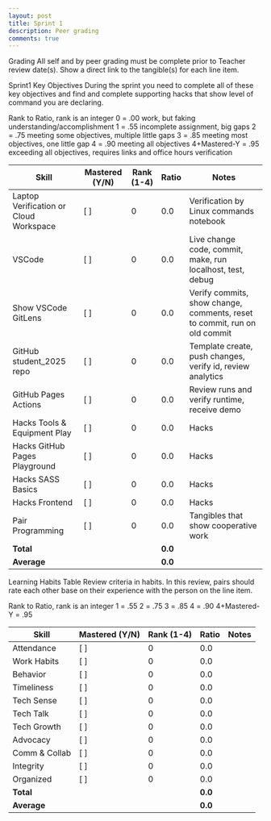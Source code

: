 ```yaml
---
layout: post
title: Sprint 1
description: Peer grading
comments: true
---
```


Grading
All self and by peer grading must be complete prior to Teacher review date(s). Show a direct link to the tangible(s) for each line item.

Sprint1 Key Objectives
During the sprint you need to complete all of these key objectives and find and complete supporting hacks that show level of command you are declaring.

Rank to Ratio, rank is an integer
0 = .00 work, but faking understanding/accomplishment
1 = .55 incomplete assignment, big gaps
2 = .75 meeting some objectives, multiple little gaps
3 = .85 meeting most objectives, one little gap
4 = .90 meeting all objectives
4+Mastered-Y = .95 exceeding all objectives, requires links and office hours verification

| Skill                                | Mastered (Y/N) | Rank (1-4) | Ratio | Notes                                                   |
|--------------------------------------|----------------|------------|-------|---------------------------------------------------------|
| Laptop Verification or Cloud Workspace | [ ]            | 0          | 0.0   | Verification by Linux commands notebook                 |
| VSCode                               | [ ]            | 0          | 0.0   | Live change code, commit, make, run localhost, test, debug |
| Show VSCode GitLens                  | [ ]            | 0          | 0.0   | Verify commits, show change, comments, reset to commit, run on old commit |
| GitHub student_2025 repo             | [ ]            | 0          | 0.0   | Template create, push changes, verify id, review analytics |
| GitHub Pages Actions                 | [ ]            | 0          | 0.0   | Review runs and verify runtime, receive demo            |
| Hacks Tools & Equipment Play         | [ ]            | 0          | 0.0   | Hacks                                                   |
| Hacks GitHub Pages Playground        | [ ]            | 0          | 0.0   | Hacks                                                   |
| Hacks SASS Basics                    | [ ]            | 0          | 0.0   | Hacks                                                   |
| Hacks Frontend                       | [ ]            | 0          | 0.0   | Hacks                                                   |
| Pair Programming                     | [ ]            | 0          | 0.0   | Tangibles that show cooperative work                    |
| **Total**                            |                |            | **0.0** |                                                         |
| **Average**                          |                |            | **0.0** |                                                         |


Learning Habits Table
Review criteria in habits. In this review, pairs should rate each other base on their experience with the person on the line item.

Rank to Ratio, rank is an integer
1 = .55
2 = .75
3 = .85
4 = .90
4+Mastered-Y = .95


| Skill             | Mastered (Y/N) | Rank (1-4) | Ratio | Notes |
|-------------------|----------------|------------|-------|-------|
| Attendance        | [ ]            | 0          | 0.0   |       |
| Work Habits       | [ ]            | 0          | 0.0   |       |
| Behavior          | [ ]            | 0          | 0.0   |       |
| Timeliness        | [ ]            | 0          | 0.0   |       |
| Tech Sense        | [ ]            | 0          | 0.0   |       |
| Tech Talk         | [ ]            | 0          | 0.0   |       |
| Tech Growth       | [ ]            | 0          | 0.0   |       |
| Advocacy          | [ ]            | 0          | 0.0   |       |
| Comm & Collab     | [ ]            | 0          | 0.0   |       |
| Integrity         | [ ]            | 0          | 0.0   |       |
| Organized         | [ ]            | 0          | 0.0   |       |
| **Total**         |                |            | **0.0** |     |
| **Average**       |                |            | **0.0** |     |
